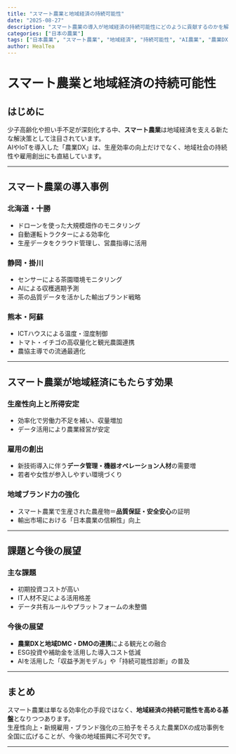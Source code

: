 ```yaml
---
title: "スマート農業と地域経済の持続可能性"
date: "2025-08-27"
description: "スマート農業の導入が地域経済の持続可能性にどのように貢献するのかを解説。AI・IoTの活用事例、課題、そして地域振興への効果を考察します。"
categories: ["日本の農業"]
tags: ["日本農業", "スマート農業", "地域経済", "持続可能性", "AI農業", "農業DX"]
author: HealTea
---
```


# スマート農業と地域経済の持続可能性

## はじめに
少子高齢化や担い手不足が深刻化する中、**スマート農業**は地域経済を支える新たな解決策として注目されています。  
AIやIoTを導入した「農業DX」は、生産効率の向上だけでなく、地域社会の持続性や雇用創出にも直結しています。  

---

## スマート農業の導入事例

### 北海道・十勝
- ドローンを使った大規模畑作のモニタリング  
- 自動運転トラクターによる効率化  
- 生産データをクラウド管理し、営農指導に活用  

### 静岡・掛川
- センサーによる茶園環境モニタリング  
- AIによる収穫適期予測  
- 茶の品質データを活かした輸出ブランド戦略  

### 熊本・阿蘇
- ICTハウスによる温度・湿度制御  
- トマト・イチゴの高収量化と観光農園連携  
- 農協主導での流通最適化  

---

## スマート農業が地域経済にもたらす効果

### 生産性向上と所得安定
- 効率化で労働力不足を補い、収量増加  
- データ活用により農業経営が安定  

### 雇用の創出
- 新技術導入に伴う**データ管理・機器オペレーション人材**の需要増  
- 若者や女性が参入しやすい環境づくり  

### 地域ブランド力の強化
- スマート農業で生産された農産物＝**品質保証・安全安心**の証明  
- 輸出市場における「日本農業の信頼性」向上  

---

## 課題と今後の展望

### 主な課題
- 初期投資コストが高い  
- IT人材不足による活用格差  
- データ共有ルールやプラットフォームの未整備  

### 今後の展望
- **農業DXと地域DMC・DMOの連携**による観光との融合  
- ESG投資や補助金を活用した導入コスト低減  
- AIを活用した「収益予測モデル」や「持続可能性診断」の普及  

---

## まとめ
スマート農業は単なる効率化の手段ではなく、**地域経済の持続可能性を高める基盤**となりつつあります。  
生産性向上・新規雇用・ブランド強化の三拍子をそろえた農業DXの成功事例を全国に広げることが、今後の地域振興に不可欠です。  

---

